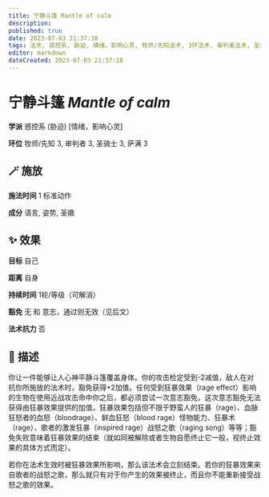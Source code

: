 ```yaml
---
title: 宁静斗篷 Mantle of calm
description: 
published: true
date: 2023-07-03 21:37:18
tags: 法术, 惑控系, 胁迫, 情绪，影响心灵, 牧师/先知法术, 3环法术, 审判者法术, 圣骑士法术, 萨满法术
editor: markdown
dateCreated: 2023-07-03 21:37:18
---
```


# **宁静斗篷** *Mantle of calm*

**学派** 惑控系 (胁迫) \[情绪，影响心灵\] 

**环位** 牧师/先知 3, 审判者 3, 圣骑士 3, 萨满 3

## 🪄 施放

**施法时间** 1 标准动作

**成分** 语言, 姿势, 圣徽

## ✨ 效果 

**目标** 自己 

**距离** 自身  

**持续时间** 1轮/等级（可解消） 

**豁免** 无 和 意志，通过则无效（见后文）

**法术抗力** 否

## 📖 描述

你让一件能够让人心神平静斗篷覆盖身体。你的攻击检定受到-2减值，敌人在对抗你所施放的法术时，豁免获得+2加值。任何受到狂暴效果（rage effect）影响的生物在使用近战攻击命中你之后，都必须尝试一次意志豁免，这次意志豁免无法获得由狂暴效果提供的加值，狂暴效果包括但不限于野蛮人的狂暴（rage）、血脉狂怒者的血怒（bloodrage）、鲜血狂怒（blood rage）怪物能力、狂暴术（rage）、歌者的激发狂暴（inspired rage）战怒之歌（raging song）等等；豁免失败意味着狂暴效果的结束（就如同被解除或者生物自愿终止它一般，视终止效果的具体方式而定）。

若你在法术生效时被狂暴效果所影响，那么该法术会立刻结束。若你的狂暴效果来自歌者的战怒之歌，那么就只有对于你产生的效果被终止，而且你不能重新接受战怒之歌的效果。
    